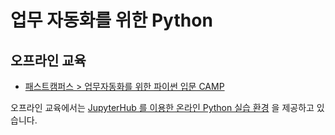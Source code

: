 # 업무 자동화를 위한 Python


## 오프라인 교육

- [패스트캠퍼스 > 업무자동화를 위한 파이썬 입문 CAMP](http://www.fastcampus.co.kr/biz_camp_python4auto/)

오프라인 교육에서는 [JupyterHub 를 이용한 온라인 Python 실습 환경](https://play.dobest.io/) 을 제공하고 있습니다.
